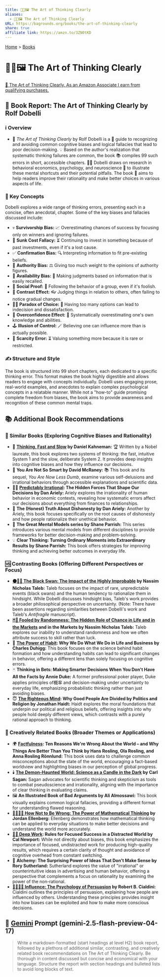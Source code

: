```yaml
---
title: 🎨🤔🖼️ The Art of Thinking Clearly
aliases:
  - 🎨🤔🖼️ The Art of Thinking Clearly
URL: https://bagrounds.org/books/the-art-of-thinking-clearly
share: true
affiliate link: https://amzn.to/3ZN0tKD
---
```

[Home](../index.md) > [Books](./index.md)  
# 🎨🤔🖼️ The Art of Thinking Clearly  
[🛒 The Art of Thinking Clearly. As an Amazon Associate I earn from qualifying purchases.](https://amzn.to/3ZN0tKD)  
  
## 📖 Book Report: The Art of Thinking Clearly by Rolf Dobelli  
  
### ℹ️ Overview  
  
* 📖 *The Art of Thinking Clearly* by Rolf Dobelli is a 🧭 guide to recognizing and avoiding common cognitive biases and logical fallacies that lead to poor decision-making. 💡 Based on the author's realization that systematic thinking failures are common, the book 📚 compiles 99 such errors in short, accessible chapters. 👨‍🏫 Dobelli draws on research in behavioral economics, psychology, and neuroscience 🧠 to illustrate these mental shortcuts and their potential pitfalls. The book 🎯 aims to help readers improve their rationality and make better choices in various aspects of life.  
  
### 🔑 Key Concepts  
  
Dobelli explores a wide range of thinking errors, presenting each in a concise, often anecdotal, chapter. Some of the key biases and fallacies discussed include:  
  
* 💀 **Survivorship Bias:** 📈 Overestimating chances of success by focusing only on winners and ignoring failures.  
* 💸 **Sunk Cost Fallacy:** ⏳ Continuing to invest in something because of past investments, even if it's a lost cause.  
* ✅ **Confirmation Bias:** 🔍 Interpreting information to fit pre-existing beliefs.  
* 👑 **Authority Bias:** ⚖️ Giving too much weight to the opinions of authority figures.  
* 🚨 **Availability Bias:** 🧠 Making judgments based on information that is easily recalled.  
* 🐑 **Social Proof:** 👥 Following the behavior of a group, even if it's foolish.  
* 🌈 **Contrast Effect:** 👓 Judging things in relation to others, often failing to notice gradual changes.  
* 😵‍💫 **Paradox of Choice:** 🛒 Having too many options can lead to indecision and dissatisfaction.  
* 💪 **Overconfidence Effect:** 🤔 Systematically overestimating one's own knowledge and abilities.  
* 🕹️ **Illusion of Control:** 🪄 Believing one can influence more than is actually possible.  
* 💎 **Scarcity Error:** ⏳ Valuing something more because it is rare or restricted.  
  
### ✍️ Structure and Style  
  
The book is structured into 99 short chapters, each dedicated to a specific thinking error. This format makes the book highly digestible and allows readers to engage with concepts individually. Dobelli uses engaging prose, real-world examples, and anecdotes to explain complex psychological concepts in a relatable manner. While not a "how-to" guide promising complete freedom from biases, the book aims to provide awareness and recognition of these common mental traps.  
  
## 📚 Additional Book Recommendations  
  
### 🤝 Similar Books (Exploring Cognitive Biases and Rationality)  
  
* 🧠 **[Thinking, Fast and Slow](./thinking-fast-and-slow.md) by Daniel Kahneman:** 🏆 Written by a Nobel laureate, this book explores two systems of thinking: the fast, intuitive System 1 and the slow, deliberate System 2. It provides deep insights into cognitive biases and how they influence our decisions.  
* 🤪 **You Are Not So Smart by David McRaney:** 📚 This book and its sequel, *You Are Now Less Dumb*, examine various self-delusions and irrational behaviors through accessible explanations and scientific data.  
* 😵‍💫 **[Predictably Irrational](./predictably-irrational.md): The Hidden Forces That Shape Our Decisions by Dan Ariely:** Ariely explores the irrationality of human behavior in economic contexts, revealing how systematic errors affect our decisions about everything from finances to relationships.  
* 🤥 **The (Honest) Truth About Dishonesty by Dan Ariely:** Another by Ariely, this book focuses specifically on the root causes of dishonesty and how people rationalize their unethical behavior.  
* 🧠 **The Great Mental Models series by Shane Parrish:** This series introduces various mental models from different disciplines to provide frameworks for better decision-making and problem-solving.  
* 💡 **Clear Thinking: Turning Ordinary Moments into Extraordinary Results by Shane Parrish:** This book offers strategies for improving thinking and achieving better outcomes in everyday life.  
  
### 🆚 Contrasting Books (Offering Different Perspectives or Focus)  
  
* **[⚫🦢🎲 The Black Swan: The Impact of the Highly Improbable](./the-black-swan-the-impact-of-the-highly-improbable.md) by Nassim Nicholas Taleb:** Taleb focuses on the impact of rare, unpredictable events (black swans) and the human tendency to rationalize them in hindsight. While Dobelli discusses hindsight bias, Taleb's work provides a broader philosophical perspective on uncertainty. (Note: There have been assertions regarding similarities between Dobelli's work and Taleb's *Antifragile* manuscript).  
* **[🃏🎲 Fooled by Randomness: The Hidden Role of Chance in Life and in the Markets](./fooled-by-randomness-the-hidden-role-of-chance-in-life-and-in-the-markets.md) and in the Markets by Nassim Nicholas Taleb:** Taleb explores our inability to understand randomness and how we often attribute success to skill rather than luck.  
* 🔁 **[The Power of Habit](./the-power-of-habit.md): Why We Do What We Do in Life and Business by Charles Duhigg:** This book focuses on the science behind habit formation and how understanding habits can lead to significant changes in behavior, offering a different lens than solely focusing on cognitive errors.  
* 🃏 **Thinking in Bets: Making Smarter Decisions When You Don't Have All the Facts by Annie Duke:** A former professional poker player, Duke applies principles of概率 and decision-making under uncertainty to everyday life, emphasizing probabilistic thinking rather than just avoiding biases.  
* 😇 **[The Righteous Mind](./the-righteous-mind.md): Why Good People Are Divided by Politics and Religion by Jonathan Haidt:** Haidt explores the moral foundations that underpin our political and religious beliefs, offering insights into why people hold deeply different views, which contrasts with a purely rational approach to thinking.  
  
### 🎨 Creatively Related Books (Broader Themes or Applications)  
  
* 🌍 **[Factfulness](./factfulness.md): Ten Reasons We're Wrong About the World – and Why Things Are Better Than You Think by Hans Rosling, Ola Rosling, and Anna Rosling Rönnlund:** This book uses data to challenge common misconceptions about the state of the world, encouraging a fact-based worldview and highlighting biases in our perception of global progress.  
* 🕯️ **[The Demon-Haunted World: Science as a Candle in the Dark](./the-demon-haunted-world.md) by Carl Sagan:** Sagan advocates for scientific thinking and skepticism as tools to combat pseudoscience and irrationality, aligning with the importance of clear thinking in evaluating claims.  
* 🖼️ **An Illustrated Book of Bad Arguments by Ali Almossawi:** This book visually explains common logical fallacies, providing a different format for understanding flawed reasoning.  
* **[🚫❌🧮💭 How Not to Be Wrong: The Power of Mathematical Thinking](./how-not-to-be-wrong.md) by Jordan Ellenberg:** Ellenberg demonstrates how mathematical thinking can be applied to everyday situations to make better decisions and understand the world more accurately.  
* **[🤿💼 Deep Work](./deep-work.md): Rules for Focused Success in a Distracted World by Cal Newport:** While not directly about biases, this book emphasizes the importance of focused, undistracted work for producing high-quality results, which requires a certain clarity of thought and avoidance of cognitive overhead from constant switching.  
* 🧪 **Alchemy: The Surprising Power of Ideas That Don't Make Sense by Rory Sutherland:** Sutherland explores the value of "irrational" or counterintuitive ideas in advertising and human behavior, offering a perspective that complements a focus on rationality by examining the power of the non-rational.  
* **[🍃🧠🤝🏼 Influence: The Psychology of Persuasion](./influence.md) by Robert B. Cialdini:** Cialdini outlines the principles of persuasion, explaining how people are influenced by others. Understanding these principles provides insight into how biases can be exploited and how to make more conscious decisions.  
  
## 💬 [Gemini](../software/gemini.md) Prompt (gemini-2.5-flash-preview-04-17)  
> Write a markdown-formatted (start headings at level H2) book report, followed by a plethora of additional similar, contrasting, and creatively related book recommendations on The Art of Thinking Clearly. Be thorough in content discussed but concise and economical with your language. Structure the report with section headings and bulleted lists to avoid long blocks of text.